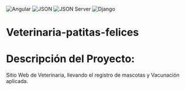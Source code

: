 ![Angular](https://img.shields.io/badge/Angular-18.x-red)
![JSON](https://img.shields.io/badge/JSON-Any-brightgreen)
![JSON Server](https://img.shields.io/badge/JSON%20Server-0.x-yellow)
![Django](https://img.shields.io/badge/Django-4.x-blue)

# Veterinaria-patitas-felices

# Descripción del Proyecto:

Sitio Web de Veterinaria, llevando el registro de mascotas y Vacunación aplicada. 
